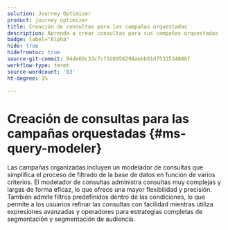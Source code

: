 ```yaml
---
solution: Journey Optimizer
product: journey optimizer
title: Creación de consultas para las campañas orquestadas
description: Aprenda a crear consultas para sus campañas orquestadas
badge: label="Alpha"
hide: true
hidefromtoc: true
source-git-commit: 94de60c33c7cf1d8956294aebb91d7533534088f
workflow-type: tm+mt
source-wordcount: '83'
ht-degree: 1%

---
```


# Creación de consultas para las campañas orquestadas {#ms-query-modeler}

Las campañas organizadas incluyen un modelador de consultas que simplifica el proceso de filtrado de la base de datos en función de varios criterios. El modelador de consultas administra consultas muy complejas y largas de forma eficaz, lo que ofrece una mayor flexibilidad y precisión. También admite filtros predefinidos dentro de las condiciones, lo que permite a los usuarios refinar las consultas con facilidad mientras utiliza expresiones avanzadas y operadores para estrategias completas de segmentación y segmentación de audiencia.